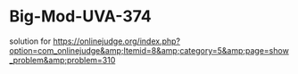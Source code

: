 # Big-Mod-UVA-374
solution for https://onlinejudge.org/index.php?option=com_onlinejudge&amp;Itemid=8&amp;category=5&amp;page=show_problem&amp;problem=310

